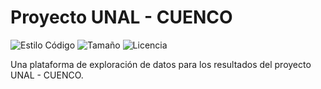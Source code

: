# Proyecto UNAL - CUENCO

![Estilo Código](https://github.com/enflujo/enflujo-plantilla-astro-procesador/actions/workflows/estilo-codigo.yml/badge.svg)
![Tamaño](https://img.shields.io/github/repo-size/enflujo/enflujo-plantilla-astro-procesador?color=%235757f7&label=Tama%C3%B1o%20repo&logo=open-access&logoColor=white)
![Licencia](https://img.shields.io/github/license/enflujo/enflujo-plantilla-astro-procesador?label=Licencia&logo=open-source-initiative&logoColor=white)

Una plataforma de exploración de datos para los resultados del proyecto UNAL - CUENCO.
